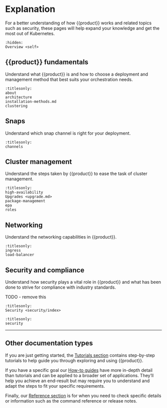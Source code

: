 # Explanation

For a better understanding of how {{product}} works and related
topics such as security, these pages will help expand your knowledge and
get the most out of Kubernetes.

```{toctree}
:hidden:
Overview <self>
```

## {{product}} fundamentals

Understand what {{product}} is and how to choose a deployment and management
method that best suits your orchestration needs.

```{toctree}
:titlesonly:
about
architecture
installation-methods.md
clustering
```

## Snaps

Understand which snap channel is right for your deployment.

```{toctree}
:titlesonly:
channels
```

## Cluster management

Understand the steps taken by {{product}} to ease the task of cluster
management.

```{toctree}
:titlesonly:
high-availability
Upgrades <upgrade.md>
package-management
epa
roles
```

## Networking

Understand the networking capabilities in {{product}}.

```{toctree}
:titlesonly:
ingress
load-balancer
```

## Security and compliance

Understand how security plays a vital role in {{product}} and what has been
done to strive for compliance with industry standards.

TODO - remove this
```{toctree}
:titlesonly:
Security <security/index>
```

```{toctree}
:titlesonly:
security
```

---

## Other documentation types

If you are just getting started, the [Tutorials section] contains
step-by-step tutorials to help guide you through exploring and using
{{product}}.

If you have a specific goal our [How-to guides] have more in-depth
detail than tutorials and can be applied to a broader set of applications.
They’ll help you achieve an end-result but may require you to understand and
adapt the steps to fit your specific requirements.

Finally, our [Reference section] is for when you need to check specific
details or information such as the command reference or release notes.

<!--LINKS -->
[Tutorials section]: ../tutorial/index
[How-to guides]: ../howto/index
[Reference section]: ../reference/index
